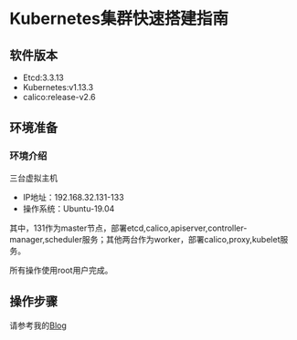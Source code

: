 # Kubernetes集群快速搭建指南
## 软件版本
- Etcd:3.3.13
- Kubernetes:v1.13.3
- calico:release-v2.6

## 环境准备
### 环境介绍
三台虚拟主机<br>
- IP地址：192.168.32.131-133
- 操作系统：Ubuntu-19.04

其中，131作为master节点，部署etcd,calico,apiserver,controller-manager,scheduler服务；其他两台作为worker，部署calico,proxy,kubelet服务。

所有操作使用root用户完成。

## 操作步骤
请参考我的[Blog](https://anakin.github.io/tags/kubernetes/)